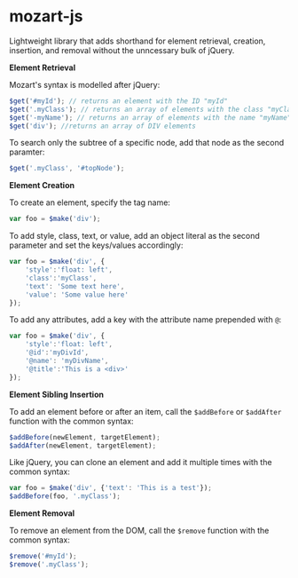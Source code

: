 # mozart-js
Lightweight library that adds shorthand for element retrieval, creation, insertion, and removal without the unncessary bulk of jQuery.

**Element Retrieval**

Mozart's syntax is modelled after jQuery:

```javascript
$get('#myId'); // returns an element with the ID "myId"
$get('.myClass'); // returns an array of elements with the class "myClass"
$get('-myName'); // returns an array of elements with the name "myName"
$get('div'); //returns an array of DIV elements
```

To search only the subtree of a specific node, add that node as the second paramter:
```javascript
$get('.myClass', '#topNode');
```
**Element Creation**

To create an element, specify the tag name:

```javascript
var foo = $make('div');
```

To add style, class, text, or value, add an object literal as the second parameter and set the keys/values accordingly:<br>

```javascript
var foo = $make('div', {
    'style':'float: left',
    'class':'myClass',
    'text': 'Some text here',
    'value': 'Some value here'
});
```

To add any attributes, add a key with the attribute name prepended with `@`:

```javascript
var foo = $make('div', {  
    'style':'float: left',
    '@id':'myDivId',  
    '@name': 'myDivName',  
    '@title':'This is a <div>'	
});
```

**Element Sibling Insertion**

To add an element before or after an item, call the `$addBefore` or `$addAfter` function with the common syntax:
```javascript
$addBefore(newElement, targetElement);
$addAfter(newElement, targetElement);
```
Like jQuery, you can clone an element and add it multiple times with the common syntax:
```javascript
var foo = $make('div', {'text': 'This is a test'});
$addBefore(foo, '.myClass');
```
**Element Removal**

To remove an element from the DOM, call the `$remove` function with the common syntax:
```javascript
$remove('#myId');
$remove('.myClass');
```
